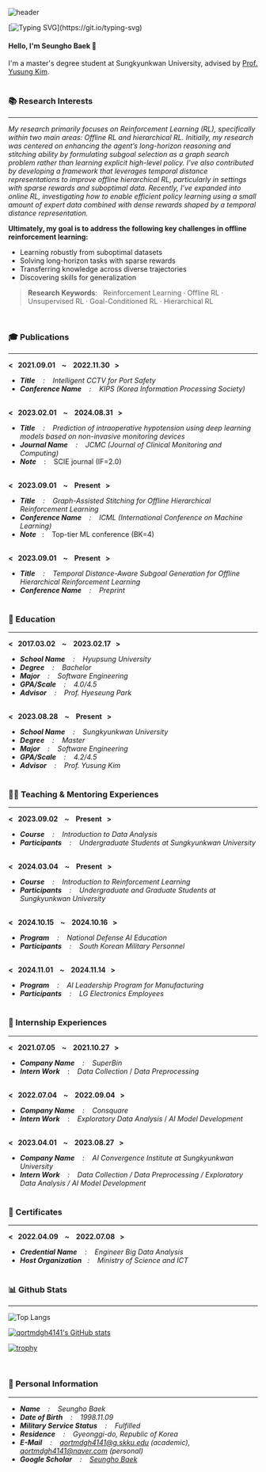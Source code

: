 ![header](https://capsule-render.vercel.app/api?type=waving&color=6994CDEE&text=👨‍💻💻👾&animation=twinkling&height=100&fontAlign=80)

[![Typing SVG](https://readme-typing-svg.demolab.com?font=Alkatra&weight=500&size=45&duration=4000&pause=3&color=6994CDEE&center=false&vCenter=false&multiline=true&repeat=false&width=1000&height=100&lines=Welcome+to+Seungho's+GitHub!&nbsp;)](https://git.io/typing-svg)

#### Hello, I'm Seungho Baek 👋  

I'm a master's degree student at Sungkyunkwan University, advised by [Prof. Yusung Kim](https://sites.google.com/view/yskim525). <br/> <br/> 

### 📚 Research Interests <br/> 
--------------------------

_My research primarily focuses on Reinforcement Learning (RL), specifically within two main areas: Offline RL and hierarchical RL. Initially, my research was centered on enhancing the agent’s long-horizon reasoning and stitching ability by formulating subgoal selection as a graph search problem rather than learning explicit high-level policy. I've also contributed by developing a framework that leverages temporal distance representations to improve offline hierarchical RL, particularly in settings with sparse rewards and suboptimal data. Recently, I’ve expanded into online RL, investigating how to enable efficient policy learning using a small amount of expert data combined with dense rewards shaped by a temporal distance representation._

**Ultimately, my goal is to address the following key challenges in offline reinforcement learning:**
- Learning robustly from suboptimal datasets  
- Solving long-horizon tasks with sparse rewards  
- Transferring knowledge across diverse trajectories  
- Discovering skills for generalization
  
> **Research Keywords**: &nbsp; Reinforcement Learning · Offline RL · Unsupervised RL · Goal-Conditioned RL · Hierarchical RL
> 
<br/>  

### 🎓 Publications <br/> 
--------------------------
**< &nbsp; 2021.09.01 &nbsp;&nbsp; ~ &nbsp;&nbsp; 2022.11.30 &nbsp; >** <br/> 
- _**Title** &nbsp;&nbsp; : &nbsp;&nbsp; Intelligent CCTV for Port Safety_ <br/> 
- _**Conference Name** &nbsp;&nbsp; : &nbsp;&nbsp; KIPS (Korea Information Processing Society)_ <br/> <br/>

**< &nbsp; 2023.02.01 &nbsp;&nbsp; ~ &nbsp;&nbsp; 2024.08.31 &nbsp; >** <br/> 
- _**Title** &nbsp;&nbsp; : &nbsp;&nbsp; Prediction of intraoperative hypotension using deep learning models based on non-invasive monitoring devices_ <br/> 
- _**Journal Name** &nbsp;&nbsp; : &nbsp;&nbsp; JCMC (Journal of Clinical Monitoring and Computing)_ <br/>
- _**Note**_ &nbsp;&nbsp; : &nbsp;&nbsp; SCIE journal (IF=2.0) <br/><br/>

**< &nbsp; 2023.09.01 &nbsp;&nbsp; ~ &nbsp;&nbsp; Present &nbsp; >** <br/> 
- _**Title** &nbsp;&nbsp; : &nbsp;&nbsp; Graph-Assisted Stitching for Offline Hierarchical Reinforcement Learning_ <br/> 
- _**Conference Name** &nbsp;&nbsp; : &nbsp;&nbsp; ICML (International Conference on Machine Learning)_ <br/> 
- _**Note**_&nbsp;&nbsp; : &nbsp;&nbsp; Top-tier ML conference (BK=4) <br/><br/>

**< &nbsp; 2023.09.01 &nbsp;&nbsp; ~ &nbsp;&nbsp; Present &nbsp; >** <br/> 
- _**Title** &nbsp;&nbsp; : &nbsp;&nbsp; Temporal Distance-Aware Subgoal Generation for Offline Hierarchical Reinforcement Learning_ <br/> 
- _**Conference Name** &nbsp;&nbsp; : &nbsp;&nbsp; Preprint_ <br/><br/>
<!-- - _**Conference Name** &nbsp;&nbsp; : &nbsp;&nbsp; CIKM (Conference on Information and Knowledge Management)_ <br/> -->
<!-- - _**Note**_&nbsp;&nbsp; : &nbsp;&nbsp; Top-tier AI conference (BK=3) <br/><br/> -->


### 🏫 Education <br/> 
--------------------------
**< &nbsp; 2017.03.02 &nbsp;&nbsp; ~ &nbsp;&nbsp; 2023.02.17 &nbsp; >** 
- _**School Name** &nbsp;&nbsp; : &nbsp;&nbsp; Hyupsung University_ <br/> 
- _**Degree** &nbsp;&nbsp; : &nbsp;&nbsp; Bachelor_ <br/>
- _**Major** &nbsp;&nbsp; : &nbsp;&nbsp; Software Engineering_ <br/>
- _**GPA/Scale** &nbsp;&nbsp; : &nbsp;&nbsp; 4.0/4.5_ <br/>  
- _**Advisor** &nbsp;&nbsp; : &nbsp;&nbsp; Prof. Hyeseung Park_ <br/> <br/>

**< &nbsp; 2023.08.28 &nbsp;&nbsp; ~ &nbsp;&nbsp; Present &nbsp; >** 
- _**School Name** &nbsp;&nbsp; : &nbsp;&nbsp; Sungkyunkwan University_ <br/> 
- _**Degree** &nbsp;&nbsp; : &nbsp;&nbsp; Master_ <br/>
- _**Major** &nbsp;&nbsp; : &nbsp;&nbsp; Software Engineering_ <br/>
- _**GPA/Scale** &nbsp;&nbsp; : &nbsp;&nbsp; 4.2/4.5_ <br/>
- _**Advisor** &nbsp;&nbsp; : &nbsp;&nbsp; Prof. Yusung Kim_ <br/> <br/>


### 👨‍🏫 Teaching & Mentoring Experiences <br/>
--------------------------
**< &nbsp; 2023.09.02 &nbsp;&nbsp; ~ &nbsp;&nbsp; Present &nbsp; >** <br/>
- _**Course** &nbsp;&nbsp; : &nbsp;&nbsp; Introduction to Data Analysis_ <br/>
- _**Participants** &nbsp;&nbsp; : &nbsp;&nbsp; Undergraduate Students at Sungkyunkwan University_ <br/> <br/>

**< &nbsp; 2024.03.04 &nbsp;&nbsp; ~ &nbsp;&nbsp; Present &nbsp; >** <br/>
- _**Course** &nbsp;&nbsp; : &nbsp;&nbsp; Introduction to Reinforcement Learning_ <br/>
- _**Participants** &nbsp;&nbsp; : &nbsp;&nbsp; Undergraduate and Graduate Students at Sungkyunkwan University_ <br/> <br/>

**< &nbsp; 2024.10.15 &nbsp;&nbsp; ~ &nbsp;&nbsp; 2024.10.16 &nbsp; >** <br/>
- _**Program** &nbsp;&nbsp; : &nbsp;&nbsp; National Defense AI Education_ <br/>
- _**Participants** &nbsp;&nbsp; : &nbsp;&nbsp; South Korean Military Personnel_ <br/> <br/>

**< &nbsp; 2024.11.01 &nbsp;&nbsp; ~ &nbsp;&nbsp; 2024.11.14 &nbsp; >** <br/>
- _**Program** &nbsp;&nbsp; : &nbsp;&nbsp; AI Leadership Program for Manufacturing_ <br/>
- _**Participants** &nbsp;&nbsp; : &nbsp;&nbsp; LG Electronics Employees_ <br/> <br/>


### 🏢 Internship Experiences <br/> 
--------------------------
**< &nbsp; 2021.07.05 &nbsp;&nbsp; ~ &nbsp;&nbsp; 2021.10.27 &nbsp; >** <br/> 
- _**Company Name** &nbsp;&nbsp; : &nbsp;&nbsp; SuperBin_ <br/> 
- _**Intern Work**_  &nbsp;&nbsp; : &nbsp;&nbsp; _Data Collection_  /  _Data Preprocessing_ <br/> <br/> 
  
**< &nbsp; 2022.07.04 &nbsp;&nbsp; ~ &nbsp;&nbsp; 2022.09.04 &nbsp; >** <br/> 
- _**Company Name** &nbsp;&nbsp; : &nbsp;&nbsp; Consquare_ <br/> 
- _**Intern Work**_  &nbsp;&nbsp; : &nbsp;&nbsp; _Exploratory Data Analysis_  /  _AI Model Development_ <br/> <br/>
    
**< &nbsp; 2023.04.01 &nbsp;&nbsp; ~ &nbsp;&nbsp; 2023.08.27 &nbsp; >** <br/> 
- _**Company Name** &nbsp;&nbsp; : &nbsp;&nbsp; AI Convergence Institute at Sungkyunkwan University_ <br/> 
- _**Intern Work**  &nbsp;&nbsp; : &nbsp;&nbsp; Data Collection  /  Data Preprocessing  /  Exploratory Data Analysis  /  AI Model Development_ <br/> <br/>


### 🥈 Certificates <br/> 
--------------------------
**< &nbsp; 2022.04.09 &nbsp;&nbsp; ~ &nbsp;&nbsp; 2022.07.08 &nbsp; >** <br/> 
- _**Credential Name** &nbsp;&nbsp; : &nbsp;&nbsp; Engineer Big Data Analysis_ <br/> 
- _**Host Organization**&nbsp;&nbsp; : &nbsp;&nbsp; Ministry of Science and ICT_ <br/> <br/>

  
### 📊 Github Stats <br/>
-------------------------
![Top Langs](https://github-readme-stats.vercel.app/api/top-langs/?username=qortmdgh4141&layout=compact&hide=Jupyter%20Notebook,Dockerfile,Shell&langs_count=10)

[![qortmdgh4141's GitHub stats](https://github-readme-stats.vercel.app/api?username=qortmdgh4141&show_icons=true&rank_icon=github&hide=prs,contribs&include_all_commits=true&count_private=true)](https://github.com/qortmdgh4141)

[![trophy](https://github-profile-trophy.vercel.app/?username=qortmdgh4141&theme=flat&title=Experience,Repositories,Commits,Followers,Reviews&column=5)](https://github.com/ryo-ma/github-profile-trophy)

<br/>

### 📃 Personal Information <br/>
-------------------------
- _**Name** &nbsp;&nbsp; : &nbsp;&nbsp; Seungho Baek_ <br/>
- _**Date of Birth** &nbsp;&nbsp; : &nbsp;&nbsp; 1998.11.09_ <br/>
- _**Military Service Status** &nbsp;&nbsp; : &nbsp;&nbsp; Fulfilled_ <br/>
- _**Residence** &nbsp;&nbsp; : &nbsp;&nbsp; Gyeonggi-do, Republic of Korea_ <br/>
- _**E-Mail** &nbsp;&nbsp; : &nbsp;&nbsp; qortmdgh4141@g.skku.edu (academic), qortmdgh4141@naver.com (personal)_<br/>
- _**Google Scholar** &nbsp;&nbsp; : &nbsp;&nbsp; [Seungho Baek](https://scholar.google.com/citations?user=8caBZdwAAAAJ)_ <br/> <br/>
